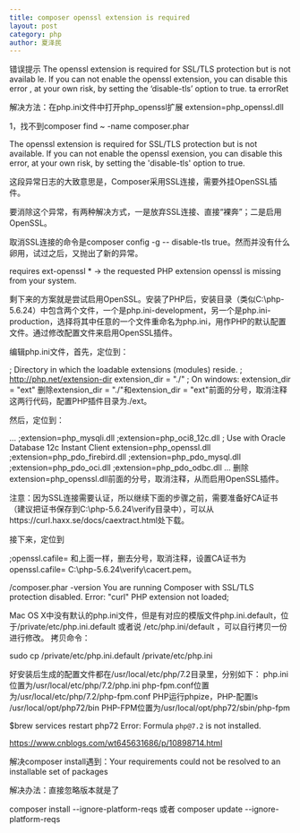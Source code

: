 ```yaml
---
title: composer openssl extension is required 
layout: post
category: php
author: 夏泽民
---
```

错误提示
The openssl extension is required for SSL/TLS protection but is not availab
le. If you can not enable the openssl extension, you can disable this error
, at your own risk, by setting the ‘disable-tls’ option to true. ta errorRet

解决方法：在php.ini文件中打开php_openssl扩展
extension=php_openssl.dll
<!-- more -->
1，找不到composer
find ~ -name composer.phar

The openssl extension is required for SSL/TLS protection but is not available. If you can not enable the openssl exension, you can disable this error, at your own risk, by setting the 'disable-tls' option to true.

这段异常日志的大致意思是，Composer采用SSL连接，需要外挂OpenSSL插件。

要消除这个异常，有两种解决方式，一是放弃SSL连接、直接“裸奔”；二是启用OpenSSL。

取消SSL连接的命令是composer config -g -- disable-tls true。然而并没有什么卵用，试过之后，又抛出了新的异常。

requires ext-openssl * -> the requested PHP extension openssl is missing from your system.

剩下来的方案就是尝试启用OpenSSL。安装了PHP后，安装目录（类似C:\php-5.6.24）中包含两个文件，一个是php.ini-development，另一个是php.ini-production，选择将其中任意的一个文件重命名为php.ini，用作PHP的默认配置文件。通过修改配置文件来启用OpenSSL插件。

编辑php.ini文件，首先，定位到：

; Directory in which the loadable extensions (modules) reside.
; http://php.net/extension-dir
extension_dir = "./"
; On windows:
extension_dir = "ext"
删除extension_dir = "./"和extension_dir = "ext"前面的分号，取消注释这两行代码，配置PHP插件目录为./ext。

然后，定位到：

...
;extension=php_mysqli.dll
;extension=php_oci8_12c.dll  ; Use with Oracle Database 12c Instant Client
extension=php_openssl.dll
;extension=php_pdo_firebird.dll
;extension=php_pdo_mysql.dll
;extension=php_pdo_oci.dll
;extension=php_pdo_odbc.dll
...
删除extension=php_openssl.dll前面的分号，取消注释，从而启用OpenSSL插件。

注意：因为SSL连接需要认证，所以继续下面的步骤之前，需要准备好CA证书（建议把证书保存到C:\php-5.6.24\verify目录中），可以从https://curl.haxx.se/docs/caextract.html处下载。

接下来，定位到

;openssl.cafile= 
和上面一样，删去分号，取消注释，设置CA证书为openssl.cafile= C:\php-5.6.24\verify\cacert.pem。

/composer.phar -version
You are running Composer with SSL/TLS protection disabled.
Error: "curl" PHP extension not loaded;

Mac OS X中没有默认的php.ini文件，但是有对应的模版文件php.ini.default，位于/private/etc/php.ini.default 或者说 /etc/php.ini/default ，可以自行拷贝一份进行修改。
拷贝命令：


sudo cp /private/etc/php.ini.default /private/etc/php.ini



好安装后生成的配置文件都在/usr/local/etc/php/7.2目录里，分别如下：
php.ini位置为/usr/local/etc/php/7.2/php.ini
php-fpm.conf位置为/usr/local/etc/php/7.2/php-fpm.conf
PHP运行phpize，PHP-配置ls /usr/local/opt/php72/bin
PHP-FPM位置为/usr/local/opt/php72/sbin/php-fpm

$brew services restart php72
Error: Formula `php@7.2` is not installed.


https://www.cnblogs.com/wt645631686/p/10898714.html


解决composer install遇到：Your requirements could not be resolved to an installable set of packages

解决办法：直接忽略版本就是了

composer install --ignore-platform-reqs 或者 composer update --ignore-platform-reqs



